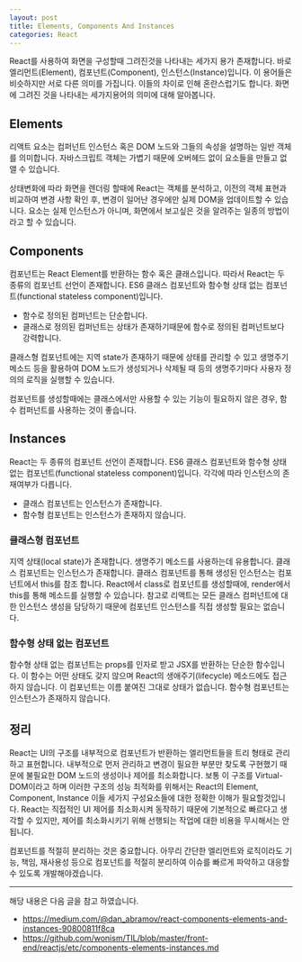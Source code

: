 ```yaml
---
layout: post
title: Elements, Components And Instances
categories: React
---
```


React를 사용하여 화면을 구성할때 그려진것을 나타내는 세가지 용가 존재합니다. 바로 엘리먼트(Element), 컴포넌트(Component), 인스턴스(Instance)입니다. 이 용어들은 비슷하지만 서로 다른 의미를 가집니다. 이들의 차이로 인해 혼란스럽기도 합니다. 화면에 그려진 것을 나타내는 세가지용어의 의미에 대해 알아봅니다.


## Elements  
리액트 요소는 컴퍼넌트 인스턴스 혹은 DOM 노드와 그들의 속성을 설명하는 일반 객체를 의미합니다. 자바스크립트 객체는 가볍기 때문에 오버헤드 없이 요소들을 만들고 없앨 수 있습니다.

상태변화에 따라 화면을 렌더링 할때에 React는 객체를 분석하고, 이전의 객체 표현과 비교하여 변경 사항 확인 후, 변경이 일어난 경우에만 실제 DOM을 업데이트할 수 있습니다. 요소는 실제 인스턴스가 아니며, 화면에서 보고싶은 것을 알려주는 일종의 방법이라고 할 수 있습니다.


## Components 
컴포넌트는 React Element를 반환하는 함수 혹은 클래스입니다. 따라서 React는 두 종류의 컴포넌트 선언이 존재합니다. ES6 클래스 컴포넌트와 함수형 상태 없는 컴포넌트(functional stateless component)입니다. 

- 함수로 정의된 컴퍼넌트는 단순합니다.
- 클래스로 정의된 컴퍼넌트는 상태가 존재하기때문에 함수로 정의된 컴퍼넌트보다 강력합니다. 

클래스형 컴포넌트에는 지역 state가 존재하기 때문에 상태를 관리할 수 있고 생명주기 메소드 등을 활용하여 DOM 노드가 생성되거나 삭제될 때 등의 생명주기마다 사용자 정의의 로직을 실행할 수 있습니다.

컴포넌트를 생성할때에는 클래스에서만 사용할 수 있는 기능이 필요하지 않은 경우, 함수 컴퍼넌트를 사용하는 것이 좋습니다.


## Instances
React는 두 종류의 컴포넌트 선언이 존재합니다. ES6 클래스 컴포넌트와 함수형 상태 없는 컴포넌트(functional stateless component)입니다. 각각에 따라 인스턴스의 존재여부가 다릅니다. 

- 클래스 컴포넌트는 인스턴스가 존재합니다.
- 함수형 컴포넌트는 인스턴스가 존재하지 않습니다. 


### 클래스형 컴포넌트
지역 상태(local state)가 존재합니다. 생명주기 메소드를 사용하는데 유용합니다. 클래스 컴포넌트는 인스턴스가 존재합니다. 클래스 컴포넌트를 통해 생성된 인스턴스는 컴포넌트에서 this를 참조 합니다. React에서 class로 컴포넌트를 생성할때에, render에서 this를 통해 메소드를 실행할 수 있습니다. 참고로 리액트는 모든 클래스 컴퍼넌트에 대한 인스턴스 생성을 담당하기 때문에 컴포넌트 인스턴스를 직접 생성할 필요는 없습니다.



### 함수형 상태 없는 컴포넌트
함수형 상태 없는 컴포넌트는 props를 인자로 받고 JSX를 반환하는 단순한 함수입니다. 이 함수는 어떤 상태도 갖지 않으며 React의 생애주기(lifecycle) 메소드에도 접근하지 않습니다. 이 컴포넌트는 이름 붙여진 그대로 상태가 없습니다. 함수형 컴포넌트는 인스턴스가 존재하지 않습니다. 



## 정리
React는 UI의 구조를 내부적으로 컴포넌트가 반환하는 엘리먼트들을 트리 형태로 관리하고 표현합니다. 내부적으로 먼저 관리하고 변경이 필요한 부분만 찾도록 구현했기 때문에 불필요한 DOM 노드의 생성이나 제어를 최소화합니다. 보통 이 구조를 Virtual-DOM이라고 하며 이러한 구조의 성능 최적화를 위해서는 React의 Element, Component, Instance 이들 세가지 구성요소들에 대한 정확한 이해가 필요할것입니다. React는 직접적인 UI 제어를 최소화시켜 동작하기 때문에 기본적으로 빠르다고 생각할 수 있지만, 제어를 최소화시키기 위해 선행되는 작업에 대한 비용을 무시해서는 안됩니다.

컴포넌트를 적절히 분리하는 것은 중요합니다. 아무리 간단한 엘리먼트와 로직이라도 기능, 책임, 재사용성 등으로 컴포넌트를 적절히 분리하여 이슈를 빠르게 파악하고 대응할 수 있도록 개발해야겠습니다.


----
해당 내용은 다음 글을 참고 하였습니다.
- https://medium.com/@dan_abramov/react-components-elements-and-instances-90800811f8ca
- https://github.com/wonism/TIL/blob/master/front-end/reactjs/etc/components-elements-instances.md